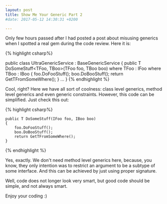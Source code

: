 ```yaml
---
layout: post
title: Show Me Your Generic Part 2
#date: 2017-05-12 14:30:31 +0200

---
```


Only few hours passed after I had posted a post about misusing generics when I spotted
a real gem during the code review. Here it is:

{% highlight csharp%}

public class UltraGenericService<T> : BaseGenericService<T>
{
    public T DoSomeStuff<TFoo, TBoo>(TFoo foo, TBoo boo)
        where TFoo : IFoo
        where TBoo : IBoo
    {
        foo.DoFooStuff();
        boo.DoBooStuff();
        return GetTFromSomeWhere();
    }
    ...
}
{% endhighlight %} 

Cool, right? Here we have all sort of coolness: class level generics, method level generics and even generic constraints. However, this code can be simplified. Just check this out:

{% highlight csharp%}

    public T DoSomeStuff(IFoo foo, IBoo boo)
    {
        foo.DoFooStuff();
        boo.DoBooStuff();
        return GetTFromSomeWhere();
    }

{% endhighlight %}  

Yes, exactly. We don't need method level generics here, because, you know, they only intention was to restrict an argument to be a subtype of some interface. And this can be achieved by just using proper signature.

Well, code does not longer look very smart, but good code should be simple, and not always smart.

Enjoy your coding :)